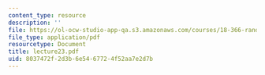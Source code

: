 ```yaml
---
content_type: resource
description: ''
file: https://ol-ocw-studio-app-qa.s3.amazonaws.com/courses/18-366-random-walks-and-diffusion-fall-2006/8037472f2d3b6e5467724f52aa7e2d7b_lecture23.pdf
file_type: application/pdf
resourcetype: Document
title: lecture23.pdf
uid: 8037472f-2d3b-6e54-6772-4f52aa7e2d7b
---
```

